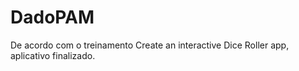 # DadoPAM
De acordo com o treinamento Create an interactive Dice Roller app,  aplicativo finalizado.
